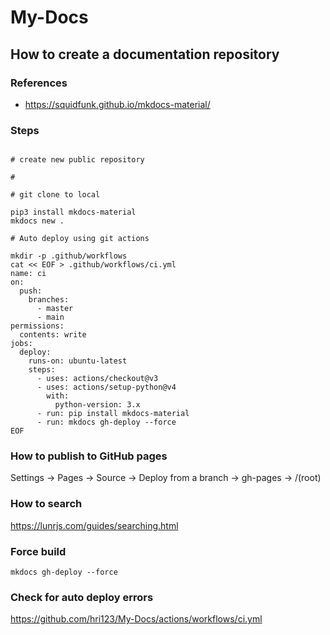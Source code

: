# My-Docs

## How to create a documentation repository

### References

- https://squidfunk.github.io/mkdocs-material/

### Steps

```

# create new public repository

# 

# git clone to local

pip3 install mkdocs-material
mkdocs new .

# Auto deploy using git actions

mkdir -p .github/workflows
cat << EOF > .github/workflows/ci.yml
name: ci 
on:
  push:
    branches:
      - master 
      - main
permissions:
  contents: write
jobs:
  deploy:
    runs-on: ubuntu-latest
    steps:
      - uses: actions/checkout@v3
      - uses: actions/setup-python@v4
        with:
          python-version: 3.x
      - run: pip install mkdocs-material 
      - run: mkdocs gh-deploy --force
EOF

```

### How to publish to GitHub pages

Settings -> Pages -> Source -> Deploy from a branch -> gh-pages -> /(root)

### How to search

https://lunrjs.com/guides/searching.html


### Force build

```
mkdocs gh-deploy --force
```

### Check for auto deploy errors

https://github.com/hri123/My-Docs/actions/workflows/ci.yml